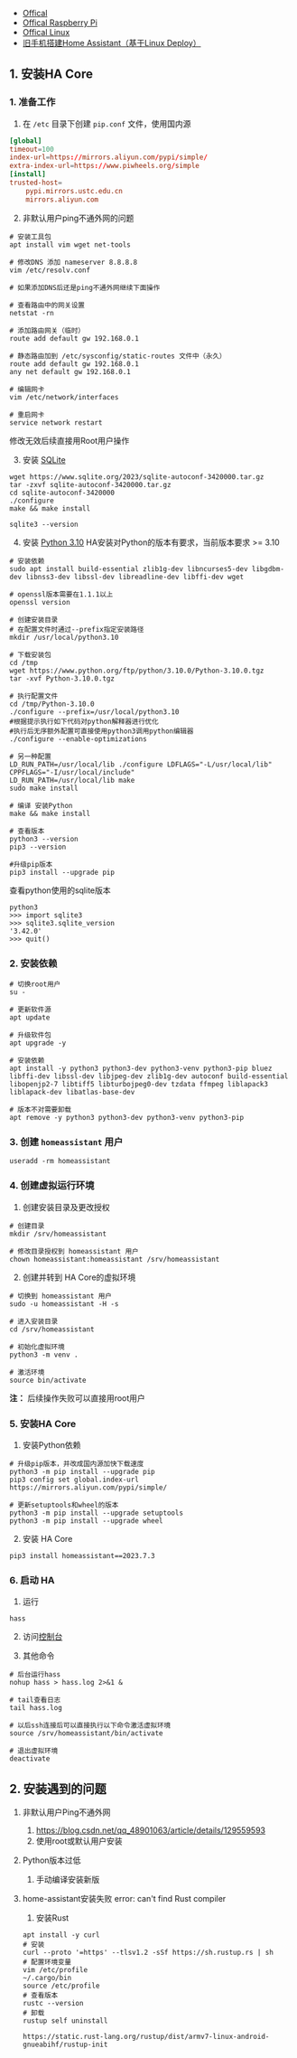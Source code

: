 - [Offical](https://www.home-assistant.io)
- [Offical Raspberry Pi](https://www.home-assistant.io/installation/raspberrypi)
- [Offical Linux](https://www.home-assistant.io/installation/#linux)
- [旧手机搭建Home Assistant（基于Linux Deploy）](https://www.bilibili.com/read/cv17279212)

## 1. 安装HA Core
### 1. 准备工作
1. 在 `/etc` 目录下创建 `pip.conf` 文件，使用国内源

```conf
[global]
timeout=100
index-url=https://mirrors.aliyun.com/pypi/simple/
extra-index-url=https://www.piwheels.org/simple
[install]
trusted-host=
    pypi.mirrors.ustc.edu.cn
    mirrors.aliyun.com
```

2. 非默认用户ping不通外网的问题

```shell
# 安装工具包
apt install vim wget net-tools

# 修改DNS 添加 nameserver 8.8.8.8
vim /etc/resolv.conf 

# 如果添加DNS后还是ping不通外网继续下面操作

# 查看路由中的网关设置
netstat -rn 

# 添加路由网关（临时）
route add default gw 192.168.0.1

# 静态路由加到 /etc/sysconfig/static-routes 文件中（永久）
route add default gw 192.168.0.1
any net default gw 192.168.0.1

# 编辑网卡
vim /etc/network/interfaces

# 重启网卡
service network restart
```

修改无效后续直接用Root用户操作

3. 安装 [SQLite](https://www.sqlite.org/download.html) 

```shell
wget https://www.sqlite.org/2023/sqlite-autoconf-3420000.tar.gz
tar -zxvf sqlite-autoconf-3420000.tar.gz
cd sqlite-autoconf-3420000
./configure
make && make install

sqlite3 --version
```

4. 安装 [Python 3.10](https://www.python.org/downloads/source/) 
HA安装对Python的版本有要求，当前版本要求 >= 3.10

```shell
# 安装依赖
sudo apt install build-essential zlib1g-dev libncurses5-dev libgdbm-dev libnss3-dev libssl-dev libreadline-dev libffi-dev wget

# openssl版本需要在1.1.1以上
openssl version

# 创建安装目录
# 在配置文件时通过--prefix指定安装路径
mkdir /usr/local/python3.10

# 下载安装包
cd /tmp
wget https://www.python.org/ftp/python/3.10.0/Python-3.10.0.tgz
tar -xvf Python-3.10.0.tgz

# 执行配置文件 
cd /tmp/Python-3.10.0
./configure --prefix=/usr/local/python3.10
#根据提示执行如下代码对python解释器进行优化
#执行后无序额外配置可直接使用python3调用python编辑器
./configure --enable-optimizations

# 另一种配置
LD_RUN_PATH=/usr/local/lib ./configure LDFLAGS="-L/usr/local/lib" CPPFLAGS="-I/usr/local/include"
LD_RUN_PATH=/usr/local/lib make
sudo make install

# 编译 安装Python
make && make install

# 查看版本
python3 --version
pip3 --version

#升级pip版本
pip3 install --upgrade pip
```

查看python使用的sqlite版本

```shell
python3
>>> import sqlite3
>>> sqlite3.sqlite_version
'3.42.0'
>>> quit()
```


### 2. 安装依赖 

```shell
# 切换root用户
su -

# 更新软件源
apt update

# 升级软件包
apt upgrade -y

# 安装依赖
apt install -y python3 python3-dev python3-venv python3-pip bluez libffi-dev libssl-dev libjpeg-dev zlib1g-dev autoconf build-essential libopenjp2-7 libtiff5 libturbojpeg0-dev tzdata ffmpeg liblapack3 liblapack-dev libatlas-base-dev

# 版本不对需要卸载
apt remove -y python3 python3-dev python3-venv python3-pip
```

### 3. 创建 `homeassistant` 用户

```shell
useradd -rm homeassistant
```

### 4. 创建虚拟运行环境
1. 创建安装目录及更改授权

```shell
# 创建目录
mkdir /srv/homeassistant

# 修改目录授权到 homeassistant 用户
chown homeassistant:homeassistant /srv/homeassistant
```

2. 创建并转到 HA Core的虚拟环境

```shell
# 切换到 homeassistant 用户
sudo -u homeassistant -H -s

# 进入安装目录
cd /srv/homeassistant

# 初始化虚拟环境
python3 -m venv .

# 激活环境
source bin/activate
```
**注：** 后续操作失败可以直接用root用户

### 5. 安装HA Core
1. 安装Python依赖

```shell
# 升级pip版本，并改成国内源加快下载速度
python3 -m pip install --upgrade pip
pip3 config set global.index-url https://mirrors.aliyun.com/pypi/simple/

# 更新setuptools和wheel的版本
python3 -m pip install --upgrade setuptools
python3 -m pip install --upgrade wheel
```

2. 安装 HA Core

```shell
pip3 install homeassistant==2023.7.3
```

### 6. 启动 HA
1. 运行

```shell
hass
```

2. 访问[控制台](http://192.168.0.101:8123) 

3. 其他命令

```shell
# 后台运行hass
nohup hass > hass.log 2>&1 &

# tail查看日志
tail hass.log

# 以后ssh连接后可以直接执行以下命令激活虚拟环境
source /srv/homeassistant/bin/activate

# 退出虚拟环境
deactivate
```

## 2. 安装遇到的问题
1. 非默认用户Ping不通外网
   1. https://blog.csdn.net/qq_48901063/article/details/129559593
   2. 使用root或默认用户安装

2. Python版本过低 
   1. 手动编译安装新版

3. home-assistant安装失败 error: can't find Rust compiler
   1. 安装Rust
   ```shell
   apt install -y curl
   # 安装
   curl --proto '=https' --tlsv1.2 -sSf https://sh.rustup.rs | sh
   # 配置环境变量
   vim /etc/profile 
   ~/.cargo/bin
   source /etc/profile
   # 查看版本
   rustc --version
   # 卸载
   rustup self uninstall

   https://static.rust-lang.org/rustup/dist/armv7-linux-android-gnueabihf/rustup-init
   ```